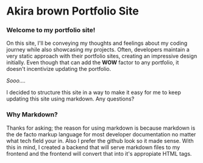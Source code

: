 # **Akira brown Portfolio Site**

### Welcome to my portfolio site!

On this site, I'll be conveying my thoughts and feelings about my coding journey while also showcasing my projects. Often, developers maintain a very static approach with their portfolio sites, creating an impressive design initially. Even though that can add the **WOW** factor to any portfolio, it doesn't incentivize updating the portfolio.

_Sooo...._

I decided to structure this site in a way to make it easy for me to keep updating this site using markdown. Any questions?

### Why Markdown?

Thanks for asking; the reason for using markdown is because markdown is the de facto markup language for most developer documentation no matter what tech field your in. Also I prefer the github look so it made sense. With this in mind, I created a backend that will serve markdown files to my frontend and the frontend will convert that into it's appropiate HTML tags.
